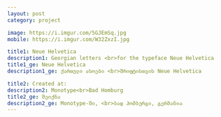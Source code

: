 ```yaml
---
layout: post
category: project

image: https://i.imgur.com/5GJEmSq.jpg
mobile: https://i.imgur.com/W32ZxzI.jpg

title1: Neue Helvetica
description1: Georgian letters <br>for the typeface Neue Helvetica
title1_ge: Neue Helvetica
description1_ge: ქართული ასოები <br>შრიფტისთვის Neue Helvetica

title2: Created at:
description2: Monotype<br>Bad Homburg
title2_ge: შეიქნა
description2_ge: Monotype-ში, <br>ბად ჰომბურგი, გერმანია
---
```

